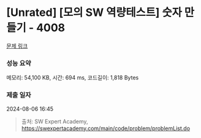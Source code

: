# [Unrated] [모의 SW 역량테스트] 숫자 만들기 - 4008 

[문제 링크](https://swexpertacademy.com/main/code/problem/problemDetail.do?contestProbId=AWIeRZV6kBUDFAVH) 

### 성능 요약

메모리: 54,100 KB, 시간: 694 ms, 코드길이: 1,818 Bytes

### 제출 일자

2024-08-06 16:45



> 출처: SW Expert Academy, https://swexpertacademy.com/main/code/problem/problemList.do